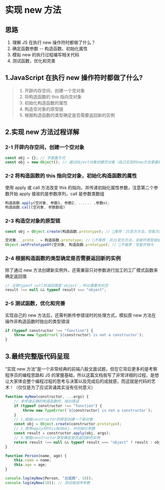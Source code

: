 # 实现 new 方法

## 思路

1. 理解 JS 在执行 new 操作符时都做了什么？
2. 确定函数参数 -- 构造函数、初始化属性
3. 模拟 new 的执行过程编写相关代码
4. 测试函数，优化和完善

## 1.JavaScript 在执行 new 操作符时都做了什么?

> 1. 开辟内存空间，创建一个空对象
> 2. 将构造函数的 this 指向空对象
> 3. 初始化构造函数的属性
> 4. 构造空对象的原型链
> 5. 根据构造函数的类型确定是否需要返回新的实例

## 2.实现 new 方法过程详解

### 2-1 开辟内存空间，创建一个空对象

```js
const obj = {}; // 字面量方式
const obj = new Object(); // 通过Object对象创建空对象（自己实现的new方法里最好不要出现new）
```

### 2-2 将构造函数的 this 指向空对象，初始化构造函数的属性

使用 apply 或 call 方法改变 this 的指向，并传递初始化属性参数，注意第二个参数开始 apply 接收的是参数序列，call 是参数类数组

```js
构造函数.apply(空对象, 参数1, 参数2, ...... ,参数n);
构造函数.call(空对象, 参数数组)
```

### 2-3 构造空对象的原型链

```js
const obj = Object.create(构造函数.prototype); // 🙆推荐：JS官方方法，性能方面做了优化，在创建新对象时就指定了原型链，精简了代码

空对象.__proto__ = 构造函数.prototype; // 🙅不推荐：非JS官方方法，会破坏原型链结构，存在兼容性、性能等问题
Object.setPrototypeOf(空对象, 构造函数.prototype); // 🙅不推荐：性能开销大
```

### 2-4 根据构造函数的类型确定是否需要返回新的实例

除了通过 new 方法创建新实例外，还需兼容只对参数进行加工的工厂模式函数来确定返回值

```js
// 注意typeof null的返回值是'object'，所以需要先判空
result !== null && typeof result === "object";
```

### 2-5 测试函数，优化和完善

实现自己的 new 方法后，还需判断传参错误时的处理方式，模拟原 new 方法在操作非构造函数时抛出的类型错误

```js
if (typeof constructor !== "function") {
	throw new TypeError(`${constructor} is not a constructor`);
}
```

## 3.最终完整版代码呈现

“实现 new 方法”是一个非常经典的前端八股文面试题，但在它背后更多的是考察程序员的编程思路和 JS 的掌握基础，所以这篇文档我写了非常详细的过程，是想让大家体会整个编程过程的思考与决策以及完成后的成就感，而这就是代码的艺术！（仅仅是为了应试背诵其实没有任何意义）

```js
function myNew(constructor, ...args) {
	// 未传递正确的构造函数时，抛出错误
	if (typeof constructor !== "function") {
		throw new TypeError(`${constructor} is not a constructor`);
	}
	// 1.根据constructor的原型创建一个新对象
	const obj = Object.create(constructor.prototype);
	// 2.使用apply将this指向obj，并初始化参数
	const result = constructor.apply(obj, args);
	// 3.根据constructor类型确定是否返回新的实例
	return result !== null && typeof result === "object" ? result : obj;
}

function Person(name, age) {
	this.name = name;
	this.age = age;
}

console.log(myNew(Person, "吕威鹏", 18));
console.log(myNew(10)); // 测试错误传参数
```
